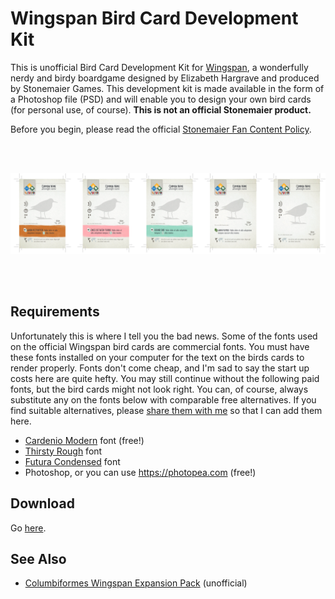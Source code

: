 # Wingspan Bird Card Development Kit

This is unofficial Bird Card Development Kit for [Wingspan](https://stonemaiergames.com/games/wingspan), a wonderfully nerdy and birdy boardgame designed by Elizabeth Hargrave and produced by Stonemaier Games. This development kit is made available in the form of a Photoshop file (PSD) and will enable you to design your own bird cards (for personal use, of course). **This is not an official Stonemaier product.**

Before you begin, please read the official [Stonemaier Fan Content Policy](https://www.dropbox.com/sh/f2tekc23yvb27w3/AAAVq1zuMLLiaHFwTtUF9Vp3a/Card%20Frames?dl=0&preview=Stonemaier+Fan+Content+Policy+(Read+First).rtf&subfolder_nav_tracking=1).

<br/>
<br/>
<p align="center">
  <img src="./_screenshots/card-types.jpg" />
</p>
<br/>
<br/>


## Requirements

Unfortunately this is where I tell you the bad news. Some of the fonts used on the official Wingspan bird cards are commercial fonts. You must have these fonts installed on your computer for the text on the birds cards to render properly. Fonts don't come cheap, and I'm sad to say the start up costs here are quite hefty. You may still continue without the following paid fonts, but the bird cards might not look right. You can, of course, always substitute any on the fonts below with comparable free alternatives. If you find suitable alternatives, please [share them with me](mailto:hello@nathanbuchar.com) so that I can add them here.

* [Cardenio Modern](https://www.dafont.com/cardenio-modern.font) font (free!)
* [Thirsty Rough](https://www.myfonts.com/fonts/yellow-design/thirsty-rough/) font
* [Futura Condensed](https://www.fonts.com/font/linotype/futura/condensed-family-pack) font
* Photoshop, or you can use https://photopea.com (free!)


## Download

Go [here](https://github.com/nathanbuchar/wingspan-bird-card-dev-kit/releases).


## See Also

* [Columbiformes Wingspan Expansion Pack](https://nathanbuchar.com/wingspan-pigeons) (unofficial)
